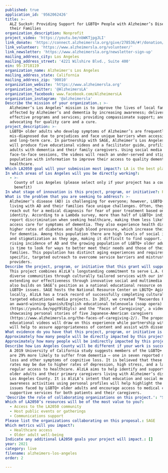 ```yaml
---
published: true
application_id: '9562062426'
title: >-
  ALZ Sucks®: Providing Support for LGBTQ+ People with Alzheimer’s Disease and
  their Families
organization_description: Nonprofit
project_video: 'https://youtu.be/nbWKTjpgJLI'
link_donate: 'https://connect.alzheimersla.org/give/278536/#!/donation/checkout'
link_volunteer: 'https://www.alzheimersla.org/volunteer/'
link_newsletter: 'https://www.alzheimersla.org/newsletter-sign-up'
mailing_address_city: Los Angeles
mailing_address_street: '4221 Wilshire Blvd., Suite 400'
ein: 95-3718119
organization_name: Alzheimer's Los Angeles
mailing_address_state: California
mailing_address_zip: '90010'
organization_website: 'https://www.alzheimersla.org'
organization_twitter: '@AlzheimersLA'
organization_facebook: www.facebook.com/AlzheimersLA
organization_instagram: '@alzheimersla'
Describe the mission of your organization.: >-
  Alzheimer’s Los Angeles’ mission is to improve the lives of local families
  affected by Alzheimer’s and dementia by increasing awareness; delivering
  effective programs and services; providing compassionate support; and
  advocating for quality care and a cure.
project_description: >-
  LGBTQ+ older adults who develop symptoms of Alzheimer’s are frequently
  mis-diagnosed due to prejudices and face unique barriers when accessing health
  and long-term care. In partnership with SAGE, Alzheimer’s Los Angeles (AlzLA)
  will produce five educational videos and a facilitator guide, profiling LGBTQ+
  adults with dementia and their family caregivers. Using social media and
  face-to-face sessions, the videos will reach an under-served and stigmatized
  population with information to improve their access to quality dementia
  healthcare.
Which LA2050 goal will your submission most impact?: LA is the best place to LIVE
In which areas of Los Angeles will you be directly working?:
  - >-
    County of Los Angeles (please select only if your project has a countywide
    benefit)
In what stage of innovation is this project, program, or initiative?: Pilot project or new program (testing or implementing a new idea)
What is the problem that you are seeking to address?: >-
  Alzheimer’s disease (AD) is challenging for everyone; however, LGBTQ+ adults
  living with AD and their families face unique challenges. Often, they do not
  reach out for a medical diagnosis for fear of poor treatment based on their
  identity. According to a Lambda survey, more than half of LGBTQ+ individuals
  report discrimination when seeking healthcare, making them less likely to
  access care for symptoms of dementia. They also experience health disparities,
  higher rates of diabetes and high blood pressure, which increase their risk
  for dementia. Among this population there are high levels of social isolation
  and stigmatization as they age, making it difficult to find support. With the
  rising incidence of AD and the growing population of LGBTQ+ older adults, it
  is time to look for ways to better meet their needs and those of their
  families. This population has distinct aging experiences and requires
  specific, targeted outreach to overcome service barriers and mistrust of
  providers. 
Describe the project, program, or initiative that this grant will support to address the problem identified.: >-
  This project combines AlzLA’s longstanding commitment to serve L.A. County’s
  diverse communities through culturally tailored services with our interest in
  extending our effectiveness through innovative social and multimedia work. It
  also builds on SAGE’s position as a national educational resource on aging and
  LGBTQ+ issues. SAGE hosts the National Resource Center on LBGTQ+ Aging, while
  locally, AlzLA has a track record of successfully completing culturally
  targeted educational media projects. In 2017, we created “Recuerdos Perdidos”,
  an award-winning Spanish/English educational telenovela (soap opera)
  (https://youtu.be/npgY9l81yls) and the "Faces of Caregiving", a video series
  showcasing personal stories of five Japanese-American caregivers
  (https://www.alzheimersla.org/the-faces-of-caregiving-2/). The proposed LGBTQ+
  educational videos will draw on this experience while partnership with SAGE
  will help to assure appropriateness of content and assist with dissemination. 
What evidence do you have that this project, program, or initiative is or will be successful, and how will you define and measure success?: "The LGBTQ+ project will highlight the personal stories and struggles of five individuals or families coping with Alzheimer's personally or in a loved one. It will cover the basics of Alzheimer’s; how to advocate for yourself as you navigate insensitive healthcare systems; the importance of completing a Durable Power of Attorney (DPA); and other key aspects of care. Short-term success will be measured by ability to achieve project goals:\n     i.\tProduce five LGBTQ+ video profiles and a facilitator guide \n    ii.\tHost facilitated screening events reaching 100 members of the LGBTQ+ community\n    iii.\tReach 1,000 community members through on-line and social media strategies that incorporate portions of the various profiles\nThrough surveys, attendees/viewers will report measurably increased knowledge of Alzheimer’s and of strategies for improving access to healthcare services.\n\nIn the long-term, the project’s goal is to get agreement from three additional local organizations serving the LGBTQ+ communities (possibly the L.A. LGBT Center, Triangle Square and L.A. Department of Aging) to adopt or promote the videos as a strategy to improve access of their clients to healthcare, thus multiplying the impact of this innovative tool and dramatically expanding our reach and impact."
Approximately how many people will be directly impacted by this project, program, or initiative?: '1110'
Approximately how many people will be indirectly impacted by this project, program, or initiative?: '3000'
Describe how Los Angeles County will be different if your work is successful.: >-
  A 2019 University of California study suggests members of the LGBTQ+ community
  are 29% more likely to suffer from dementia – one in seven reported memory
  loss and other symptoms of cognitive loss. It is believed that these higher
  rates may be due to higher rates of depression, high stress, and a lack of
  regular access to healthcare. AlzLA aims to help identify and support LGBTQ+
  older adults and their primary caregivers living with Alzheimer’s disease in
  Los Angeles County. It is AlzLA’s intent that education and social media
  awareness activities using personal profiles will help highlight the unique
  issues faced by LGBTQ+ older adults and encourage access to medical care and
  supportive services for both patients and their caregivers. 
'Describe the role of collaborating organizations on this project.': "SAGE, the country's largest and oldest organization dedicated to improving the lives of lesbian, gay, bisexual and transgender (LGBTQ+) older adults, will be collaborating with AlzLA on this project. Their mission is to lead in addressing issues related to LGBTQ+ aging. SAGE will be responsible for the following activities:\n      •\tReview materials produced, including script and educational materials;\n      •\tMobilize their constituency during the promotion of LA 2050 and encourage them to participate during the voting period;\n      •\tAssist with dissemination of final materials; and \n      •\tAssist with the coordination of screening events.\n \nIn addition, other local LBGTQ+ organizations will be approached to partner in dissemination of the finished videos to the populations they serve."
Which of LA2050’s resources will be of the most value to you?:
  - Access to the LA2050 community
  - Host public events or gatherings
  - Communications support
Please list the organizations collaborating on this proposal.: SAGE
Which metrics will you impact?:
  - Healthcare access
  - Older adult well-being
Indicate any additional LA2050 goals your project will impact.: []
year: 2021
category: live
filename: alzheimers-los-angeles
order: 2

---
```

